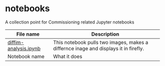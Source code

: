 # notebooks
A collection point for Commissioning related Jupyter notebooks




|File name     | Description      |
|--------------|------------------|
| [diffim-analysis.ipynb](diffim-analysis.ipynb) |This notebook pulls two images, makes a differnce inage and displays it in firefly.| 
| Notebook name | What it does |